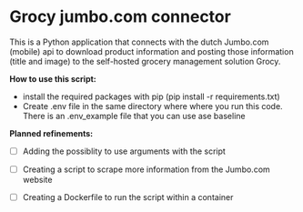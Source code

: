 # Grocy jumbo.com connector
This is a Python application that connects with the dutch Jumbo.com (mobile) api to download product information and posting those information (title and image) to the self-hosted grocery management solution Grocy.

**How to use this script:**
* install the required packages with pip (pip install -r requirements.txt)
* Create .env file in the same directory where where you run this code. There is an .env_example file that you can use ase baseline


**Planned refinements:**
- [ ] Adding the possiblity to use arguments with the script
- [ ] Creating a script to scrape more information from the Jumbo.com website
- [ ] Creating a Dockerfile to run the script within a container 



